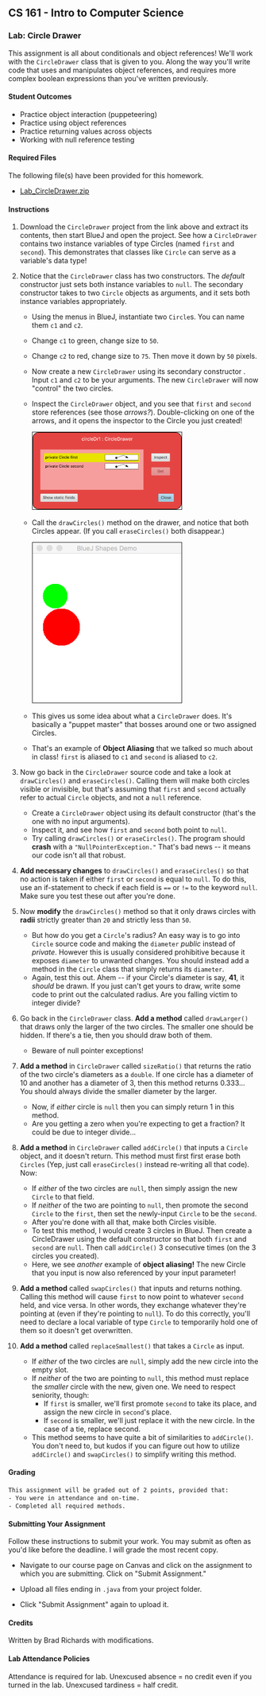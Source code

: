 ## CS 161 - Intro to Computer Science

### Lab: Circle Drawer

This assignment is all about conditionals and object references! We'll work with the `CircleDrawer` class that is given to you. Along the way you'll write code that uses and manipulates object references, and requires more complex boolean expressions than you've written previously.

#### Student Outcomes

- Practice object interaction (puppeteering)
- Practice using object references
- Practice returning values across objects
- Working with null reference testing

<!-- 
#### Working with Partners (Please Read)

You are required to work _together_ on labs. As I mentioned the first day of class, some of you may have had some prior programming experience, and this lab may come more naturally for you. Please be humble and be supportive to one another, and don't leave your partner behind. Labs are _very_ low-stakes, and you'll get full credit for being here, working through it, and being a good citizen. We'll be around to help.

Here are your assigned partners for today's lab.

```
[Jones, B, Jones, S]
[Steller, L, Culpepper, A]
[Camblin, F, Strash, K]
[Beardsley, M, Murphy, C, Rodriguez, C]
[Brown, A, Grey, E]
[Roppolo, G, Murayama, E]
[Wissing, A, Miller, D]
``` 
-->


#### Required Files

The following file(s) have been provided for this homework.

- [Lab_CircleDrawer.zip](Lab_CircleDrawer.zip)

#### Instructions

1. Download the `CircleDrawer` project from the link above and extract its contents, then start BlueJ and open the project. See how a `CircleDrawer` contains two instance variables of type Circles (named `first` and `second`). This demonstrates that classes like `Circle` can serve as a variable's data type!

2. Notice that the `CircleDrawer` class has two constructors. The *default* constructor just sets both instance variables to `null`. The secondary constructor takes to two `Circle` objects as arguments, and it sets both instance variables appropriately.

    - Using the menus in BlueJ, instantiate two `Circle`s. You can name them `c1` and `c2`.
    - Change `c1` to green, change size to `50`.
    - Change `c2` to red, change size to `75`. Then move it down by `50` pixels.
    - Now create a new `CircleDrawer` using its secondary constructor . Input `c1` and `c2` to be your arguments. The new `CircleDrawer` will now "control" the two circles.
    - Inspect the `CircleDrawer` object, and you see that `first` and `second` store references (see those *arrows?*). Double-clicking on one of the arrows, and it opens the inspector to the Circle you just created!

      <img src="figures/drawer2.png" width="300px" border="1px" />

    - Call the `drawCircles()` method on the drawer, and notice that both Circles appear. (If you call `eraseCircles()` both disappear.)

      <img src="figures/drawer1.png" width="300px" border="1px" />

    - This gives us some idea about what a `CircleDrawer` does. It's basically a "puppet master" that bosses around one or two assigned Circles.

    - That's an example of **Object Aliasing** that we talked so much about in class! `first` is aliased to `c1` and `second` is aliased to `c2`.

3. Now go back in the `CircleDrawer` source code and take a look at `drawCircles()` and `eraseCircles()`. Calling them will make both circles visible or invisible, but that's assuming that `first` and `second` actually refer to actual `Circle` objects, and not a `null` reference.

    - Create a `CircleDrawer` object using its default constructor (that's the one with no input arguments).
    - Inspect it, and see how `first` and `second` both point to `null`.
    - Try calling `drawCircles()` or `eraseCircles()`. The program should **crash** with a `"NullPointerException."` That's bad news -- it means our code isn't all that robust.

4. **Add necessary changes** to `drawCircles()` and `eraseCircles()` so that no action is taken if either `first` or `second` is equal to `null`. To do this, use an if-statement to check if each field is `==` or `!=` to the keyword `null`. Make sure you test these out after you're done.

5. Now **modify** the `drawCircles()` method so that it only draws circles with **radii** strictly greater than `20` and strictly less than `50`.

    - But how do you get a `Circle`'s radius? An easy way is to go into `Circle` source code and making the `diameter` *public* instead of *private*. However this is usually considered prohibitive because it exposes `diameter` to unwanted changes. You should instead add a method in the `Circle` class that simply returns its `diameter`. 
    - Again, test this out. Ahem -- if your Circle's diameter is say, **41**, it *should* be drawn. If you just can't get yours to draw, write some code to print out the calculated radius. Are you falling victim to integer divide?

6. Go back in the `CircleDrawer` class. **Add a method** called `drawLarger()` that draws only the larger of the two circles. The smaller one should be hidden. If there's a tie, then you should draw both of them. 
    - Beware of null pointer exceptions!

7. **Add a method** in `CircleDrawer` called `sizeRatio()` that returns the ratio of the two circle's diameters as a `double`. If one circle has a diameter of 10 and another has a diameter of 3, then this method returns 0.333... You should always divide the smaller diameter by the larger.

   - Now, if *either* circle is `null` then you can simply return 1 in this method.
   - Are you getting a zero when you're expecting to get a fraction? It could be due to integer divide...

8. **Add a method** in `CircleDrawer` called `addCircle()` that inputs a `Circle` object, and it doesn't return. This method must first first erase both `Circles` (Yep, just call `eraseCircles()` instead re-writing all that code). Now:
    - If *either* of the two circles are `null`, then simply assign the new `Circle` to that field.
    - If *neither* of the two are pointing to `null`, then promote the second `Circle` to the `first`, then set the newly-input `Circle` to be the `second`.
    - After you're done with all that, make both Circles visible.
    - To test this method, I would create 3 circles in BlueJ. Then create a CircleDrawer using the default constructor so that both `first` and `second` are `null`. Then call `addCircle()` 3 consecutive times (on the 3 circles you created).
    - Here, we see *another* example of **object aliasing!** The new Circle that you input is now also referenced by your input parameter!

9. **Add a method** called `swapCircles()` that inputs and returns nothing. Calling this method will cause  `first` to now point to whatever `second` held, and vice versa. In other words, they exchange whatever they're pointing at (even if they're pointing to `null`). To do this correctly, you'll need to declare a local variable of type `Circle` to temporarily hold one of them so it doesn't get overwritten. 

10. **Add a method** called `replaceSmallest()` that takes a `Circle` as input. 
    - If *either* of the two circles are `null`, simply add the new circle into the empty slot. 
    - If *neither* of the two are pointing to `null`, this method must replace the *smaller* circle with the new, given one. We need to respect seniority, though:
      - If `first` is smaller, we'll first promote `second` to take its place, and assign the new circle in `second`'s place.
      - If `second` is smaller, we'll just replace it with the new circle. In the case of a tie, replace second.
    - This method seems to have quite a bit of similarities to `addCircle()`. You don't need to, but kudos if you can figure out how to utilize `addCircle()` and `swapCircles()` to simplify writing this method.



<!-- 

- Finally, add a method to `CircleDrawer` called `drawWhenEquals()` that draws both `Circles` if they are "equal" in _content_. Hide both of them if they aren't "equal." Before you can write the method, you need to add an `equals()` method in the `Circle` class.

  - Let's say that two `Circle`s are equal in content if they have the same size and (x,y) positioning. Refer back to the "content (deep) equality" notes, if you need a reminder on how these `equals()` methods are written.

-->


#### Grading

```
This assignment will be graded out of 2 points, provided that:
- You were in attendance and on-time.
- Completed all required methods.
```


#### Submitting Your Assignment
Follow these instructions to submit your work. You may submit as often as you'd like before the deadline. I will grade the most recent copy.

- Navigate to our course page on Canvas and click on the assignment to which you are submitting. Click on "Submit Assignment."

- Upload all files ending in  `.java` from your project folder.

- Click "Submit Assignment" again to upload it.

#### Credits

Written by Brad Richards with modifications.

#### Lab Attendance Policies

Attendance is required for lab. Unexcused absence = no credit even if you turned in the lab. Unexcused tardiness = half credit.

